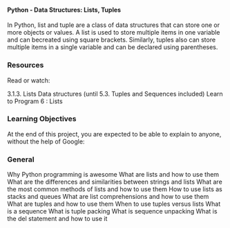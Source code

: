 #### Python - Data Structures: Lists, Tuples
In Python, list and tuple are a class of data structures that can store one or more objects or values. A list is used to store multiple items in one variable and can becreated using square brackets. Similarly, tuples also can store multiple items in a single variable and can be declared using parentheses.

### Resources
Read or watch:

3.1.3. Lists
Data structures (until 5.3. Tuples and Sequences included)
Learn to Program 6 : Lists
### Learning Objectives
At the end of this project, you are expected to be able to explain to anyone, without the help of Google:

### General
Why Python programming is awesome
What are lists and how to use them
What are the differences and similarities between strings and lists
What are the most common methods of lists and how to use them
How to use lists as stacks and queues
What are list comprehensions and how to use them
What are tuples and how to use them
When to use tuples versus lists
What is a sequence
What is tuple packing
What is sequence unpacking
What is the del statement and how to use it
